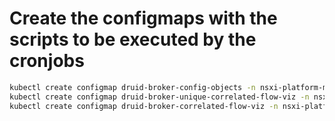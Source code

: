 # Create the configmaps with the scripts to be executed by the cronjobs

```bash
kubectl create configmap druid-broker-config-objects -n nsxi-platform-monitoring --from-file=../../scripts/druid-broker-config-objects.py
kubectl create configmap druid-broker-unique-correlated-flow-viz -n nsxi-platform-monitoring --from-file=../../scripts/druid-broker-unique-correlated-flow-viz.py
kubectl create configmap druid-broker-correlated-flow-viz -n nsxi-platform-monitoring --from-file=../../scripts/druid-broker-correlated-flow-viz.py
```